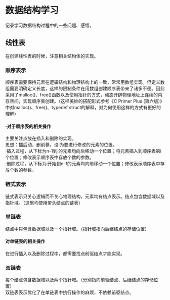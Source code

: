 # 数据结构学习
记录学习数据结构过程中的一些问题、感悟。  
## 线性表  
在创建线性表的时候，注意相关结构体的实现。  
### 顺序表示
顺序表需要保持元素在逻辑结构和物理结构上的一致，常常用数组实现。但定义数组需要明确定义长度，这样的限制条件在用数组创建顺序表带来了诸多不便。因此采用了malloc()、free()函数以及使用指针的方式，动态开辟物理地址上连续的内存空间，实现顺序表创建。（这样美妙的搭配形式参考《C Primer Plus (第六版)》中对malloc()、free()、typedef struct的解释，对为何使用这样的方式有更好的理解）  
#### ·对于顺序表的相关操作  
主要关注点放在插入和删除的实现。  
思想：插后动，删前移。设i为要进行修改的元素的位置。  
·插入过程，从下标为n-1到i的元素均向后移动一个位置；将元素插入到顺序表第i个位置；修改表示顺序表中存放个数的参数。  
·删除过程，从下标为i开始到n-1的元素均向前移动一个位置；修改表示顺序表中存放个数的参数。  
### 链式表示
链式表示只关心逻辑而不关心物理结构，元素均有结点表示。结点包含数据域以及指针域。（这里均使用带头结点的链表）  
###  单链表  
结点中只包含数据域以及一个指针域。（指针域指向后继结点的存储位置）  
#### 对单链表的相关操作  
在进行插入以及删除过程中，都需要找点前驱结点才能实现。  
### 双链表  
每个结点包含数据域以及两个指针域。（分别指向前驱结点、后继结点的存储位置）  
双链表表示优化了在单链表中执行操作的麻烦，不依赖前驱结点。
